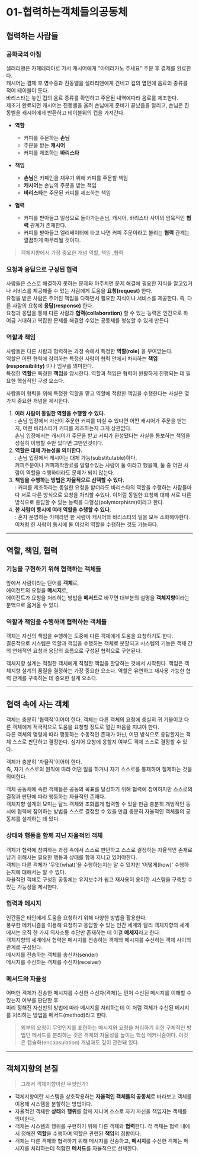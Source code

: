 01-협력하는객체들의공동체
=============

협력하는 사람들
-------------
### 공화국의 아침
샐러리맨은 카페테리아로 가서 캐시어에게 "아메리카노 주세요" 주문 후 결제를 완료한다.    
캐시어는 결제 후 영수증과 진동벨을 샐러리맨에게 건네고 컵의 옆면에 음료의 종류를 적어 테이블이 둔다.    
바리스타는 놓인 컵의 음료 종류를 확인하고 주문된 내역에따라 음료를 제조한다.    
제조가 완료되면  캐시어는 진동벨을 울려 손님에게 준비가 끝났음을 알리고, 손님은 진동벨을 캐시어에게 반환하고 테이블위의 컵을 가져간다.

* **역할**
  * 커피를 주문하는 **손님**
  * 주문을 받는 **캐시어**
  * 커피를 제조하는 **바리스타**

* **책임**
  * **손님**은 카페인을 채우기 위해 커피를 주문할 책임
  * **캐시어**는 손님의 주문을 받는 책임
  * **바리스타**는 주문된 커피를 제조하는 책임

* **협력**
  * 커피를 받아들고 일상으로 돌아가는손님, 캐시어, 바리스타 사이의 암묵적인 **협력** 관계가 존재한다.
  * 커피를 받아들고 엘리베이터에 타고 나면 커피 주문이라고 불리는 **협력** 관계는 깔끔하게 마무리될 것이다.

> 객체지향에서 가장 중요한 개념 역할, 책임 ,협력

    
### 요청과 응답으로 구성된 협력
사람들은 스스로 해결하지 못하는 문제와 마주치면 문제 해결에 필요한 지식을 알고있거나 서비스를 제공해줄 수 있는 사람에게 도움을 **요청(request)** 한다.    
요청을 받은 사람은 주어진 책임을 다하면서 필요한 지식이나 서비스를 제공한다. 즉, 다른 사람의 요청에 **응답(response)** 한다.    
요청과 응답을 통해 다른 사람과 **협력(collaboration)** 할 수 있는 능력은 인간으로 하여금 거대하고 복잡한 문제를 해결할 수있는 공동체를 형성할 수 있게 만든다.


### 역할과 책임
사람들은 다른 사람과 협력하는 과정 속에서 특정한 **역할(role)** 을 부여받는다.    
역할은 어떤 협력에 참여하는 특정한 사람이 협력 안에서 차지하는 **책임(responsibility)** 이나 임무를 의미한다.    
특정한 **역할**은 특정한 **책임**을 암시한다. 역할과 책임은 협력이 원활하게 진행되는 데 필요한 핵심적인 구성 요소다.

사람들이 협력을 위해 특정한 역할을 맡고 역할에 적합한 책임을 수행한다는 사실은 몇 가지 중요한 개념을 제시한다.

1. **여러 사람이 동일한 역할을 수행할 수 있다.**    
: 손님 입장에서 자신이 주문한 커피를 마실 수 있다면 어떤 캐시어가 주문을 받는지, 어떤 바리스타가 커피를 제조하는지 크게 상관없다.    
손님 입장에서는 캐시어가 주문을 받고 커피가 완성됐다는 사실을 통보하는 책임을 성실히 이행할 수만 있다면 그만인것이다.
2. **역할은 대체 가능성을 의미한다.**    
: 손님 입장에서 캐시어는 대체 가능(substitutable)하다.     
커피주문이나 커피제작완료를 알릴수있는 사람이 둘 이라고 했을때, 둘 중 어떤 사람이 역할을 수행하더라도 문제가 되지 않는다.
3. **책임을 수행하는 방법은 자율적으로 선택할 수 있다.**    
: 커피를 제조하라는 동일한 요청을 받더라도 바리스타의 역할을 수행하는 사람들마다 서로 다른 방식으로 요청을 처리할 수있다. 
이처럼 동일한 요청에 대해 서로 다른 방식으로 응답할 수 있는 능력을 다형성(polymorphism)이라고 한다.
4. **한 사람이 동시에 여러 역할을 수행할 수 있다.**    
: 혼자 운영하는 카페라면 한 사람이 캐시어와 바리스타의 일을 모두 소화해야한다. 이처럼 한 사람이 동시에 둘 이상의 역할을 수행하는 것도 가능하다.
    
* * *
역할, 책임, 협력
-------------
### 기능을 구현하기 위해 협력하는 객체들
앞에서 사람이라는 단어를 **객체**로,    
에이전트의 요청을 **메시지**로,    
에이전트가 요청을 처리하는 방법을 **메서드**로 바꾸면 대부분의 설명을 **객체지향**이라는 문맥으로 옮겨올 수 있다.    

### 역할과 책임을 수행하며 협력하는 객체들
객체는 자신의 책임을 수행하는 도중에 다른 객체에게 도움을 요청하기도 한다.     
결론적으로 시스템은 역할과 책임을 수행하는 객체로 분할되고 시스템의 기능은 객체 간의 연쇄적인 요청과 응답의 흐름으로 구성된 협력으로 구현된다.

객체지향 설계는 적절한 객체에게 적절한 책임을 할당하는 것에서 시작된다. 
책임은 객체지향 설계의 품질을 결정하는 가장 중요한 요소다.
역할은 유연하고 재사용 가능한 협력 관계를 구축하는 데 중요한 설계 요소다.

* * *
협력 속에 사는 객체
-------------
객체는 충분히 '협력적'이어야 한다. 객체는 다른 객체의 요청에 충실히 귀 기울이고 다른 객체에게 적극적으로 도움을 요청할 정도로 열린 마음을 지녀야 한다.    
다른 객체의 명령에 따라 행동하는 수동적인 존재가 아닌, 어떤 방식으로 응답할지는 객체 스스로 판단하고 결정한다. 심지어 요청에 응할지 여부도 객체 스스로 결정할 수 있다.

객체가 충분히 '자율적'이어야 한다.     
즉, 자기 스스로의 원칙에 따라 어떤 일을 하거나 자기 스스로를 통제하여 절제하는 것을 의미한다.

객체 공동체에 속한 객체들은 공동의 목표를 달성하기 위해 협력에 참여하지만 스스로의 결정과 판단에 따라 행동하는 자율적인 존재다.     
객체지향 설계의 묘미는 달느 객체와 조화롭게 협력할 수 있을 만큼 충분히 개방적인 동시에 협력에 참여하는 방법을 스스로 결정할 수 있을 만큼 충분히 자율적인 객체들의 공동체를 설계하는 데 있다.

### 상태와 행동을 함께 지닌 자율적인 객체
객체가 협력에 참여하는 과정 속에서 스스로 판단하고 스스로 결정하는 자율적인 존재로 남기 위해서는 필요한 행동과 상태를 함께 지니고 있어야한다.    
객체는 다른 객체가 '무엇(what)'을 수행하는지는 알 수 있지만 '어떻게(how)' 수행하는지에 대해서는 알 수 없다.    
자율적인 객체로 구성된 공동체는 유지보수가 쉽고 재사용이 용이한 시스템을 구축할 수 있는 가능성을 제시한다.    

### 협력과 메시지
인간들은 타인에게 도움을 요청하기 위해 다양한 방법을 활용한다.     
풍부한 메커니즘을 이용해 요청하고 응답할 수 있는 인간 세계와 달리 객체지향의 세계에서는 오직 한 가지 의사소통 수단만 존재하는 데 이걸 **메세지**라고 한다.    
객체지향의 세계에서 협력은 메시지를 전송하는 객체와 메시지를 수신하는 객체 사이의 관계로 구성된다.     
메시지를 전송하는 객체를 송신자(sender)    
메시지를 수신하는 객체를 수신자(receiver)    

### 메서드와 자율성
어떠한 객체가 전송한 메시지를 수신한 수신자(객체)는 먼저 수신된 메시지를 이해할 수 있는지 여부를 판단한 후     
미리 정해진 자신만의 방법에 따라 메시지를 처리하는데 이 처럼 객체가 수신된 메시지를 처리하는 방법을 메서드(method)라고 한다.

> 외부의 요청이 무엇인지를 표현하는 메시지와 요청을 처리하기 위한 구체적인 방법인 메서드를 분리하는 것은 객체의 자율성을 높이는 핵심 메커니즘이다.
> 이것은 캡슐화(encapsulation) 개념과도 깊이 관련돼 있다.

* * * 
객체지향의 본질
-------------

> 그래서 객체지향이란 무엇인가?

* 객체지향이란 시스템을 상호작용하는 **자율적인 객체들의 공동체**로 바라보고 객체를 이용해 시스템을 분할하는 방법이다.
* 자율적인 객체란 **상태**와 **행위**를 함께 지니며 스스로 자기 자신을 책임지는 객체를 의미한다.
* 객체는 시스템의 행위를 구현하기 위해 다른 객체와 **협력**한다. 각 객체는 협력 내에서 정해진 **역할**을 수행하며 역할은 관련된 **책임**의 집합이다.
* 객체는 다른 객체와 협력하기 위해 메시지를 전송하고, **메시지**를 수신한 객체는 메시지를 처리하는데 적합한 **메서드**를 자율적으로 선택한다.

